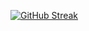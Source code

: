 [![GitHub Streak](https://streak-stats.demolab.com/?user=subhaorku&theme=dark)](https://git.io/streak-stats)
